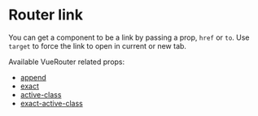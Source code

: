 # Router link

You can get a component to be a link by passing a prop, `href` or `to`.
Use `target` to force the link to open in current or new tab.

Available VueRouter related props:
- [append](https://v3.router.vuejs.org/api/#append)
- [exact](https://v3.router.vuejs.org/api/#exact)
- [active-class](https://v3.router.vuejs.org/api/#active-class)
- [exact-active-class](https://v3.router.vuejs.org/api/#exact-active-class)
